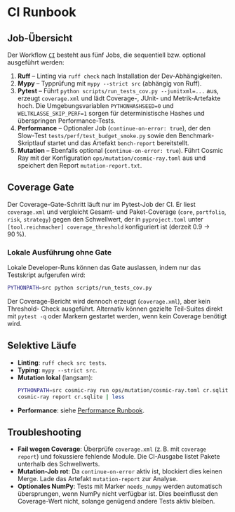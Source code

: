# CI Runbook

## Job-Übersicht

Der Workflow [`CI`](../.github/workflows/ci.yml) besteht aus fünf Jobs, die
sequentiell bzw. optional ausgeführt werden:

1. **Ruff** – Linting via `ruff check` nach Installation der Dev-Abhängigkeiten.
2. **Mypy** – Typprüfung mit `mypy --strict src` (abhängig von Ruff).
3. **Pytest** – Führt `python scripts/run_tests_cov.py --junitxml=...` aus, erzeugt
   `coverage.xml` und lädt Coverage-, JUnit- und Metrik-Artefakte hoch. Die
   Umgebungsvariablen `PYTHONHASHSEED=0` und `WELTKLASSE_SKIP_PERF=1` sorgen für
   deterministische Hashes und überspringen Performance-Tests.
4. **Performance** – Optionaler Job (`continue-on-error: true`), der den Slow-Test
   `tests/perf/test_budget_smoke.py` sowie den Benchmark-Skriptlauf startet und
   das Artefakt `bench-report` bereitstellt.
5. **Mutation** – Ebenfalls optional (`continue-on-error: true`). Führt Cosmic Ray
   mit der Konfiguration `ops/mutation/cosmic-ray.toml` aus und speichert den
   Report `mutation-report.txt`.

## Coverage Gate

Der Coverage-Gate-Schritt läuft nur im Pytest-Job der CI. Er liest `coverage.xml`
und vergleicht Gesamt- und Paket-Coverage (`core`, `portfolio`, `risk`,
`strategy`) gegen den Schwellwert, der in `pyproject.toml` unter
`[tool.reichmacher] coverage_threshold` konfiguriert ist (derzeit 0.9 → 90 %).

### Lokale Ausführung ohne Gate

Lokale Developer-Runs können das Gate auslassen, indem nur das Testskript
aufgerufen wird:

```bash
PYTHONPATH=src python scripts/run_tests_cov.py
```

Der Coverage-Bericht wird dennoch erzeugt (`coverage.xml`), aber kein Threshold-
Check ausgeführt. Alternativ können gezielte Teil-Suites direkt mit `pytest -q`
oder Markern gestartet werden, wenn kein Coverage benötigt wird.

## Selektive Läufe

- **Linting**: `ruff check src tests`.
- **Typing**: `mypy --strict src`.
- **Mutation lokal** (langsam):
  ```bash
  PYTHONPATH=src cosmic-ray run ops/mutation/cosmic-ray.toml cr.sqlite
  cosmic-ray report cr.sqlite | less
  ```
- **Performance**: siehe [Performance Runbook](runbook-perf.md).

## Troubleshooting

- **Fail wegen Coverage**: Überprüfe `coverage.xml` (z. B. mit `coverage report`)
  und fokussiere fehlende Module. Die CI-Ausgabe listet Pakete unterhalb des
  Schwellwerts.
- **Mutation-Job rot**: Da `continue-on-error` aktiv ist, blockiert dies keinen
  Merge. Lade das Artefakt `mutation-report` zur Analyse.
- **Optionales NumPy**: Tests mit Marker `needs_numpy` werden automatisch
  übersprungen, wenn NumPy nicht verfügbar ist. Dies beeinflusst den Coverage-Wert
  nicht, solange genügend andere Tests aktiv bleiben.
